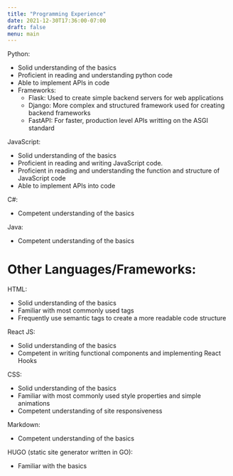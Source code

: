 ```yaml
---
title: "Programming Experience"
date: 2021-12-30T17:36:00-07:00
draft: false
menu: main
---
```

Python:   
- Solid understanding of the basics  
- Proficient in reading and understanding python code 
- Able to implement APIs in code 
- Frameworks:
    - Flask: Used to create simple backend servers for web applications
    - Django: More complex and structured framework used for creating backend frameworks  
    - FastAPI: For faster, production level APIs writting on the ASGI standard

JavaScript:  
- Solid understanding of the basics
- Proficient in reading and writing JavaScript code.
- Proficient in reading and understanding the function and structure of JavaScript code
- Able to implement APIs into code

C#:
- Competent understanding of the basics

Java:
- Competent understanding of the basics

# Other Languages/Frameworks:
HTML:  
- Solid understanding of the basics
- Familiar with most commonly used tags  
- Frequently use semantic tags to create a more readable code structure    

React JS:
- Solid understanding of the basics
- Competent in writing functional components and implementing React Hooks

CSS:  
- Solid understanding of the basics
- Familiar with most commonly used style properties and simple animations
- Competent understanding of site responsiveness  

Markdown:  
- Competent understanding of the basics  

HUGO (static site generator written in GO):  
- Familiar with the basics
